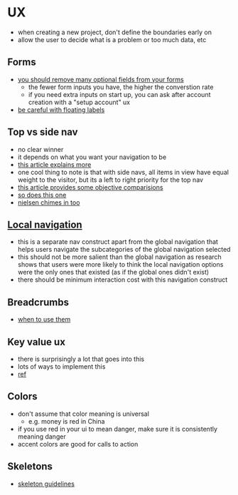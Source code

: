 # UX

- when creating a new project, don't define the boundaries early on
- allow the user to decide what is a problem or too much data, etc

## Forms

- [you should remove many optional fields from your forms](https://uxmovement.com/forms/optional-fields-you-should-remove-on-your-form/)
  - the fewer form inputs you have, the higher the converstion rate
  - if you need extra inputs on start up, you can ask after account creation with a "setup account" ux
- [be careful with floating labels](https://medium.com/simple-human/floating-labels-are-a-bad-idea-82edb64220f6)

## Top vs side nav

- no clear winner
- it depends on what you want your navigation to be
- [this article explains more](https://medium.com/swlh/top-navigation-vs-side-navigation-for-your-interface-3c1f176bc6ae)
- one cool thing to note is that with side navs, all items in view have equal weight to the visitor, but its a left to right priority for the top nav
- [this article provides some objective comparisions](https://uxdesign.cc/top-navigation-vs-side-navigation-wich-one-is-better-24aa5d835643)
- [so does this one](https://uxmovement.com/navigation/top-navigation-vs-left-navigation-which-works-better/#:~:text=A%20top%20navigation%20conserves%20more,left%20column%20of%20your%20page.&text=A%20top%20navigation%2C%20however%2C%20uses,your%20page%20with%20content%20only.)
- [nielsen chimes in too](https://www.nngroup.com/articles/vertical-nav/)

## [Local navigation](https://www.nngroup.com/articles/local-navigation/?utm_source=Alertbox&utm_campaign=bb7945c7a6-EMAIL_CAMPAIGN_2020_11_12_08_52_COPY_01&utm_medium=email&utm_term=0_7f29a2b335-bb7945c7a6-40549993)

- this is a separate nav construct apart from the global navigation that helps users navigate the subcategories of the global navigation selected
- this should not be more salient than the global navigation as research shows that users were more likely to think the local navigation options were the only ones that existed (as if the global ones didn't exist)
- there should be minimum interaction cost with this navigation construct

## Breadcrumbs

- [when to use them](https://uxplanet.org/breadcrumbs-for-web-sites-what-when-and-how-9273dacf1960)

## Key value ux

- there is surprisingly a lot that goes into this
- lots of ways to implement this
- [ref](https://design.mindsphere.io/patterns/key-value.html)

## Colors

- don't assume that color meaning is universal
  - e.g. money is red in China
- if you use red in your ui to mean danger, make sure it is consistently meaning danger
- accent colors are good for calls to action

## Skeletons

- [skeleton guidelines](https://uxdesign.cc/what-you-should-know-about-skeleton-screens-a820c45a571a)
